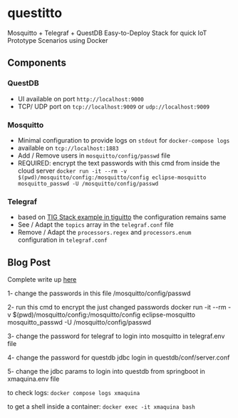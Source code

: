 # questitto
Mosquitto + Telegraf + QuestDB Easy-to-Deploy Stack for quick IoT Prototype Scenarios using Docker

## Components

### QuestDB
- UI available on port `http://localhost:9000`
- TCP/ UDP port on `tcp://localhost:9009` or `udp://localhost:9009`

### Mosquitto
- Minimal configuration to provide logs on `stdout` for `docker-compose logs`
- available on `tcp://localhost:1883`
- Add / Remove users in `mosquitto/config/passwd` file
- REQUIRED: encrypt the text passwords with this cmd from inside the cloud server
`docker run -it --rm -v $(pwd)/mosquitto/config:/mosquitto/config eclipse-mosquitto mosquitto_passwd -U /mosquitto/config/passwd`

### Telegraf
- based on [TIG Stack example in tiguitto](https://github.com/shantanoo-desai/tiguitto) the configuration remains same
- See / Adapt the `topics` array in the `telegraf.conf` file
- Remove / Adapt the `processors.regex` and `processors.enum` configuration in `telegraf.conf`


## Blog Post

Complete write up [here](https://shantanoo-desai.github.io/posts/technology/questitto_light_stack_for_iot/)




1- change the passwords in this file /mosquitto/config/passwd

2- run this cmd to encrypt the just changed passwords
docker run -it --rm -v $(pwd)/mosquitto/config:/mosquitto/config eclipse-mosquitto mosquitto_passwd -U /mosquitto/config/passwd

3- change the password for telegraf to login into mosquitto in telegraf.env file

4- change the password for questdb jdbc login in questdb/conf/server.conf

5- change the jdbc params to login into questdb from springboot in xmaquina.env file

to check logs: `docker compose logs xmaquina`

to get a shell inside a container: `docker exec -it xmaquina bash`



